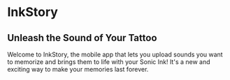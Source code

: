 # InkStory

## Unleash the Sound of Your Tattoo

Welcome to InkStory, the mobile app that lets you upload sounds you want to memorize and brings them to life with your Sonic Ink! It's a new and exciting way to make your memories last forever.
